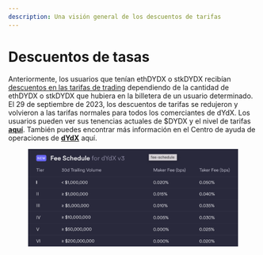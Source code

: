 ```yaml
---
description: Una visión general de los descuentos de tarifas
---
```


# Descuentos de tasas

Anteriormente, los usuarios que tenían ethDYDX o stkDYDX recibían [descuentos en las tarifas de trading](https://dydx.exchange/blog/v3-updated-fee-schedule) dependiendo de la cantidad de ethDYDX o stkDYDX que hubiera en la billetera de un usuario determinado. El 29 de septiembre de 2023, los descuentos de tarifas se redujeron y volvieron a las tarifas normales para todos los comerciantes de dYdX. Los usuarios pueden ver sus tenencias actuales de $DYDX y el nivel de tarifas [**aquí**](https://trade.dydx.exchange/portfolio/fees). También puedes encontrar más información en el Centro de ayuda de operaciones de [**dYdX**](https://help.dydx.exchange/en/articles/4798040-perpetual-trade-fees) aquí.

<figure><img src="../.gitbook/assets/Screenshot 2023-10-05 at 09.39.07.png" alt=""><figcaption></figcaption></figure>
